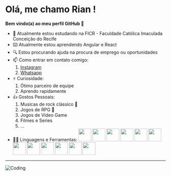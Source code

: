 # Olá, me chamo Rian ! 
**Bem vindo(a) ao meu perfil GitHub 👋**

- 📖 Atualmente estou estudando na FICR - Faculdade Católica Imaculada Conceição do Recife
- ⌨️ Atualmente estou aprendendo Angular e React
- 🔍 Estou procurando ajuda na procura de emprego ou oportunidades
- 📫 Como entrar em contato comigo: 
    1. 	[Instagram](https://www.instagram.com/aceynnub/)
    2. 	[Whatsapp](https://wa.me/qr/2IOLRC3WRR6EC1)
- ⚡ Curiosidade: 
    1.  Ótimo parceiro de equipe
    2.  Aprendo rapidamente
- 👍 Gostos Pessoais: 
	1. Musicas de rock clássico 🎸
	2. Jogos de RPG 🎲
	3. Jogos de Video Game
	4. Filmes e Series
	5. ...
- 🧑‍💻 Linguagens e Ferramentas:
<img src="https://cdn.jsdelivr.net/gh/devicons/devicon/icons/html5/html5-original.svg" width="40" height="40"/> <img src="https://cdn.jsdelivr.net/gh/devicons/devicon/icons/css3/css3-original.svg" width="40"/> <img src="https://cdn.jsdelivr.net/gh/devicons/devicon/icons/javascript/javascript-original.svg" width="40"/> <img src="https://cdn.jsdelivr.net/gh/devicons/devicon/icons/typescript/typescript-plain.svg" width="40"/> <img src="https://cdn.jsdelivr.net/gh/devicons/devicon/icons/nodejs/nodejs-original.svg" width="40"/> <img src="https://cdn.jsdelivr.net/gh/devicons/devicon/icons/react/react-original.svg" width="40"/> <img src="https://cdn.jsdelivr.net/gh/devicons/devicon/icons/angularjs/angularjs-plain.svg" width="40"/> <img src="https://cdn.jsdelivr.net/gh/devicons/devicon/icons/bootstrap/bootstrap-plain.svg" width="40"/> <img src="https://cdn.jsdelivr.net/gh/devicons/devicon/icons/express/express-original.svg" width="40"/> <img src="https://cdn.jsdelivr.net/gh/devicons/devicon/icons/git/git-original.svg" width="40"/> <img src="https://cdn.jsdelivr.net/gh/devicons/devicon/icons/npm/npm-original-wordmark.svg" width="40"/> <img src="https://cdn.jsdelivr.net/gh/devicons/devicon/icons/vscode/vscode-original.svg" width="40"/>
          
          
          
          
          
---
![Coding](https://media1.giphy.com/media/qgQUggAC3Pfv687qPC/giphy.gif)
